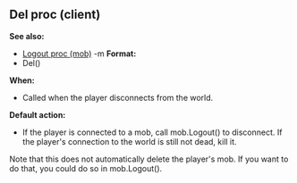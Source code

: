 ## Del proc (client)
**See also:**
*   [Logout proc (mob)](/ref/mob/proc/Logout.md) -m<!-- -->
**Format:**
*   Del()
<!-- -->
**When:**
*   Called when the player disconnects from the world.
<!-- -->
**Default action:**
*   If the player is connected to a mob, call mob.Logout() to
    disconnect. If the player\'s connection to the world is still not
    dead, kill it.


Note that this does not automatically delete the player\'s mob.
If you want to do that, you could do so in mob.Logout().